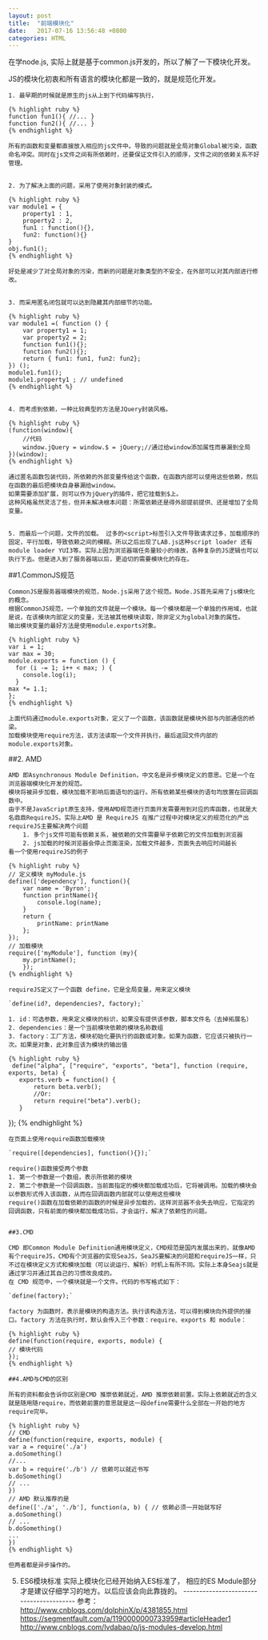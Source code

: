 ```yaml
---
layout: post
title:  "前端模块化"
date:   2017-07-16 13:56:48 +0800
categories: HTML
---
```

在学node.js, 实际上就是基于common.js开发的，所以了解了一下模块化开发。

JS的模块化初衷和所有语言的模块化都是一致的，就是规范化开发。


	1. 最早期的时候就是原生的js从上到下代码编写执行，
	
	{% highlight ruby %}
	function fun1(){ //... }
	function fun2(){ //... }
	{% endhighlight %}
	
	所有的函数和变量都直接放入相应的js文件中。导致的问题就是全局对象Global被污染，函数命名冲突。同时在js文件之间有所依赖时，还要保证文件引入的顺序，文件之间的依赖关系不好管理。
	
	
	2. 为了解决上面的问题，采用了使用对象封装的模式。
	
	{% highlight ruby %}
	var module1 = { 
		property1 : 1,
		property2 : 2,
		fun1 : function(){}, 
		fun2: function(){}
	}
	obj.fun1();
	{% endhighlight %}
	
	好处是减少了对全局对象的污染，而新的问题是对象类型的不安全，在外部可以对其内部进行修改。
	
	
	3. 而采用匿名闭包就可以达到隐藏其内部细节的功能。
	
	{% highlight ruby %}
	var module1 =( function () { 
		var property1 = 1;
		var property2 = 2;
		function fun1(){};
		function fun2(){};
		return { fun1: fun1, fun2: fun2};
	}) ();
	module1.fun1();
	module1.property1 ; // undefined
	{% endhighlight %}
	
	
	4. 而考虑到依赖，一种比较典型的方法是JQuery封装风格。

	{% highlight ruby %}
	(function(window){
	    //代码
	    window.jQuery = window.$ = jQuery;//通过给window添加属性而暴漏到全局
	})(window);
	{% endhighlight %}

	通过匿名函数包装代码，所依赖的外部变量传给这个函数，在函数内部可以使用这些依赖，然后在函数的最后把模块自身暴漏给window。
	如果需要添加扩展，则可以作为jQuery的插件，把它挂载到$上。
	这种风格虽然灵活了些，但并未解决根本问题：所需依赖还是得外部提前提供、还是增加了全局变量。
	
	
	5. 而最后一个问题，文件的加载。 过多的<script>标签引入文件导致请求过多，加载顺序的固定，平行加载，导致依赖之间的模糊。所以之后出现了LAB.js这种script loader 还有 module loader YUI3等。实际上因为浏览器端任务量较小的缘故，各种复杂的JS逻辑也可以执行下去。但是进入到了服务器端以后，更迫切的需要模块化的存在。

  ##1.CommonJS规范
   
	CommonJS是服务器端模块的规范，Node.js采用了这个规范。Node.JS首先采用了js模块化的概念。
	根据CommonJS规范，一个单独的文件就是一个模块。每一个模块都是一个单独的作用域，也就是说，在该模块内部定义的变量，无法被其他模块读取，除非定义为global对象的属性。
	输出模块变量的最好方法是使用module.exports对象。
	
	{% highlight ruby %}
	var i = 1;
	var max = 30;
	module.exports = function () {
	  for (i -= 1; i++ < max; ) {
		console.log(i);
	  }
	max *= 1.1;
	};
	{% endhighlight %}
	
	上面代码通过module.exports对象，定义了一个函数，该函数就是模块外部与内部通信的桥梁。
	加载模块使用require方法，该方法读取一个文件并执行，最后返回文件内部的module.exports对象。
	
	
  ##2. AMD
  
	AMD 即Asynchronous Module Definition，中文名是异步模块定义的意思。它是一个在浏览器端模块化开发的规范。
	模块将被异步加载，模块加载不影响后面语句的运行。所有依赖某些模块的语句均放置在回调函数中。
	由于不是JavaScript原生支持，使用AMD规范进行页面开发需要用到对应的库函数，也就是大名鼎鼎RequireJS，实际上AMD 是 RequireJS 在推广过程中对模块定义的规范化的产出
	requireJS主要解决两个问题
		1. 多个js文件可能有依赖关系，被依赖的文件需要早于依赖它的文件加载到浏览器
		2. js加载的时候浏览器会停止页面渲染，加载文件越多，页面失去响应时间越长
	看一个使用requireJS的例子
	
	{% highlight ruby %}
	// 定义模块 myModule.js
	define(['dependency'], function(){
		var name = 'Byron';
		function printName(){
			console.log(name);
		}
		return {
			printName: printName
		};
	});
	// 加载模块
	require(['myModule'], function (my){
		my.printName();
		});
	{% endhighlight %}
	
	requireJS定义了一个函数 define，它是全局变量，用来定义模块
	
	`define(id?, dependencies?, factory);`
	
	1. id：可选参数，用来定义模块的标识，如果没有提供该参数，脚本文件名（去掉拓展名）
	2. dependencies：是一个当前模块依赖的模块名称数组
	3. factory：工厂方法，模块初始化要执行的函数或对象。如果为函数，它应该只被执行一次。如果是对象，此对象应该为模块的输出值
	
	{% highlight ruby %}
	 define("alpha", ["require", "exports", "beta"], function (require, exports, beta) {
       exports.verb = function() {
           return beta.verb();
           //Or:
           return require("beta").verb();
       }
   });
	{% endhighlight %}	
	
	在页面上使用require函数加载模块
	
	`require([dependencies], function(){});`
	
	require()函数接受两个参数
	1. 第一个参数是一个数组，表示所依赖的模块
	2. 第二个参数是一个回调函数，当前面指定的模块都加载成功后，它将被调用。加载的模块会以参数形式传入该函数，从而在回调函数内部就可以使用这些模块
	require()函数在加载依赖的函数的时候是异步加载的，这样浏览器不会失去响应，它指定的回调函数，只有前面的模块都加载成功后，才会运行，解决了依赖性的问题。

	
	##3.CMD
	
	CMD 即Common Module Definition通用模块定义，CMD规范是国内发展出来的，就像AMD有个requireJS，CMD有个浏览器的实现SeaJS，SeaJS要解决的问题和requireJS一样，只不过在模块定义方式和模块加载（可以说运行、解析）时机上有所不同。实际上本身Seajs就是通过学习并通过其自己的习惯改良成的。
	在 CMD 规范中，一个模块就是一个文件。代码的书写格式如下：
	
	`define(factory);`
	
	factory 为函数时，表示是模块的构造方法。执行该构造方法，可以得到模块向外提供的接口。factory 方法在执行时，默认会传入三个参数：require、exports 和 module：
	
	{% highlight ruby %}
	define(function(require, exports, module) {
	// 模块代码
	});
	{% endhighlight %}
	
	##4.AMD与CMD的区别
	
	所有的资料都会告诉你区别是CMD 推崇依赖就近，AMD 推崇依赖前置。实际上依赖就近的含义就是随用随require，而依赖前置的意思就是这一段define需要什么全部在一开始的地方require完毕。
	
	{% highlight ruby %}
	// CMD
	define(function(require, exports, module) {
	var a = require('./a')
	a.doSomething()
	//...
	var b = require('./b') // 依赖可以就近书写
	b.doSomething()
	// ... 
	})
	// AMD 默认推荐的是
	define(['./a', './b'], function(a, b) { // 依赖必须一开始就写好
	a.doSomething()
	// ...
	b.doSomething()
	...
	}) 
	{% endhighlight %}
	
	但两者都是异步操作的。
	
		
   5. ES6模块标准
	实际上模块化已经开始纳入ES标准了， 相应的ES Module部分才是建议仔细学习的地方。以后应该会向此靠拢的。
	----------------------------------------
	参考：
	http://www.cnblogs.com/dolphinX/p/4381855.html
	https://segmentfault.com/a/1190000000733959#articleHeader1
	http://www.cnblogs.com/lvdabao/p/js-modules-develop.html
	
